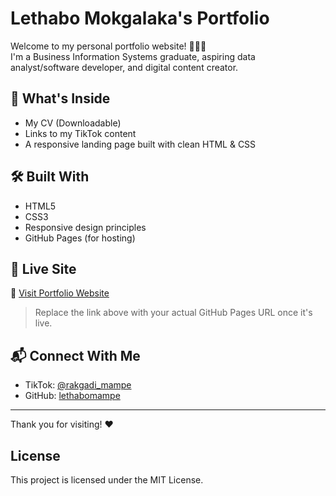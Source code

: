 # Lethabo Mokgalaka's Portfolio


Welcome to my personal portfolio website! 👩🏽‍💻  
I'm a Business Information Systems graduate, aspiring data analyst/software developer, and digital content creator.


## 🌟 What's Inside

- My CV (Downloadable)
- Links to my TikTok content
- A responsive landing page built with clean HTML & CSS

## 🛠 Built With

- HTML5  
- CSS3  
- Responsive design principles  
- GitHub Pages (for hosting)

## 🚀 Live Site

🔗 [Visit Portfolio Website](https://yourusername.github.io/your-repo-name)

> Replace the link above with your actual GitHub Pages URL once it's live.

## 📬 Connect With Me

- TikTok: [@rakgadi\_mampe](https://www.tiktok.com/@rakgadi_mampe)  
- GitHub: [lethabomampe](https://github.com/lethabomampe)

---

Thank you for visiting! ❤️

## License

This project is licensed under the MIT License.